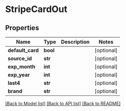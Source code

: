 # StripeCardOut

## Properties
Name | Type | Description | Notes
------------ | ------------- | ------------- | -------------
**default_card** | **bool** |  | [optional] 
**source_id** | **str** |  | [optional] 
**exp_month** | **int** |  | [optional] 
**exp_year** | **int** |  | [optional] 
**last4** | **str** |  | [optional] 
**brand** | **str** |  | [optional] 

[[Back to Model list]](../README.md#documentation-for-models) [[Back to API list]](../README.md#documentation-for-api-endpoints) [[Back to README]](../README.md)


